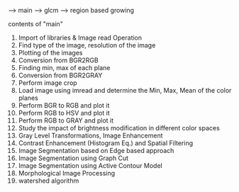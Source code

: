 --> main
--> glcm
--> region based growing

contents of "main"
1. Import of libraries & Image read Operation
2. Find type of the image, resolution of the image
3. Plotting of the images
4. Conversion from BGR2RGB
5. Finding min, max of each plane
6. Conversion from BGR2GRAY
7. Perform image crop
8. Load image using imread and determine the Min, Max, Mean of the color planes
9. Perform BGR to RGB and plot it
10. Perform RGB to HSV and plot it
11. Perform RGB to GRAY and plot it
12. Study the impact of brightness modification in different color spaces
13. Gray Level Transformations, Image Enhancement
14. Contrast Enhancement (Histogram Eq.) and Spatial Filtering
15. Image Segmentation based on Edge based approach
16. Image Segmentation using Graph Cut
17. Image Segmentation using Active Contour Model
18.  Morphological Image Processing
19.  watershed algorithm
